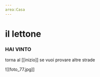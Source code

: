 ```yaml
---
area:Casa
---
```

# il lettone

### HAI VINTO
torna al [[inizio]] se vuoi provare altre strade

![[foto_77.jpg]]